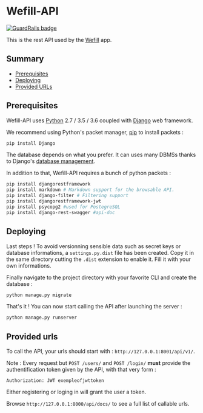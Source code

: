 # Wefill-API	

[![GuardRails badge](https://badges.production.guardrails.io/gitsignore/wefill-api.svg)](https://www.guardrails.io)

This is the rest API used by the [Wefill](https://github.com/TataneInYourFace/wefill) app.

## Summary

* [Prerequisites](#prerequisites)
* [Deploying](#deploying)
* [Provided URLs](#provided-urls)

## Prerequisites

Wefill-API uses [Python](https://www.python.org/downloads/) 2.7 / 3.5 / 3.6 coupled with [Django](https://www.djangoproject.com/download/) web framework.

We recommend using Python's packet manager, [pip](https://pypi.python.org/pypi/pip) to install packets :

```sh
pip install Django
```


The database depends on what you prefer. It can uses many DBMSs thanks to Django's [database management](https://docs.djangoproject.com/en/1.10/ref/databases/).

In addition to that, Wefill-API requires a bunch of python packets : 
```sh
pip install djangorestframework
pip install markdown # Markdown support for the browsable API.
pip install django-filter # Filtering support
pip install djangorestframework-jwt
pip install psycopg2 #used for PostegreSQL
pip install django-rest-swagger #api-doc
```

## Deploying

Last steps ! To avoid versionning sensible data such as secret keys or database informations, a `settings.py.dist` file has been created. Copy it in the same directory cutting the `.dist` extension to enable it. Fill it with your own informations.

Finally navigate to the project directory with your favorite CLI and create the database :
```sh
python manage.py migrate
```

That's it ! You can now start calling the API after launching the server : 
```sh
python manage.py runserver
```

## Provided urls

To call the API, your urls should start with : `http://127.0.0.1:8001/api/v1/`.

Note : Every request but `POST /users/` and `POST /login/` **must** provide the authentification token given by the API, with that very form :
```
Authorization: JWT exempleofjwttoken
```

Either registering or loging in will grant the user a token.

Browse `http://127.0.0.1:8000/api/docs/` to see a full list of callable urls.
